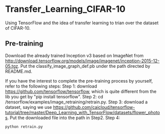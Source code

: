 # Transfer_Learning_CIFAR-10
Using TensorFlow and the idea of transfer learning to trian over the dataset of CIFAR-10.

## Pre-training
Download the already trained Inception v3 based on ImageNet from http://download.tensorflow.org/models/image/imagenet/inception-2015-12-05.tgz. Put the classify_image_graph_def.pb under the path directed by README.md.

If you have the interest to complete the pre-training process by yourself, refer to the following steps:
Step 1: download https://github.com/tensorflow/tensorflow, which is quite different from the lib you get by "pip install tensorflow".
Step 2: cd /tensorflow/examples/image_retraining/retrain.py.
Step 3: download a dataset, saying we use https://github.com/caicloud/tensorflow-tutorial/tree/master/Deep_Learning_with_TensorFlow/datasets/flower_photos. Put the downloaded file into the path in Step2.
Step 4: 
```
python retrain.py 
```
